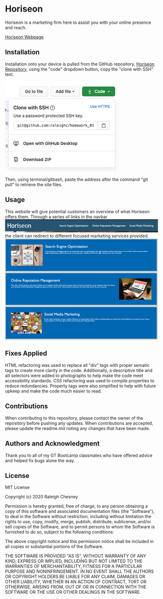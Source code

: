 # Horiseon

Horiseon is a marketing firm here to assist you with your online presence and reach.

[Horiseon Webpage](https://raleighc.github.io/homework_01-code_refactor/)

## Installation

Installation onto your device is pulled from the GitHub repository,
[Horiseon Repository](https://github.com/raleighc/homework_01-code_refactor),
using the "code" dropdown button, copy the "clone with SSH" text. 

![repository code copy](./assets/images/repopull.png)

Then, using terminal/gitbash, paste the address after the command "git pull" to retrieve the site files.

## Usage

This website will give potential customers an overview of what Horiseon offers them.
Through a series of links in the navbar
![site links](./assets/images/link_examples.png)
the client can redirect to different focused marketing services provided.
![website content](./assets/images/content.png)

## Fixes Applied

HTML refactoring was used to replace all "div" tags with proper sematic tags to create more clarity in the code. Additionally, a descriptive title and alt selectors were added to photographs to help make the code meet accessibility standards.
CSS refactoring was used to compile properties to reduce redundancies. Property tags were also simplified to help with future upkeep and make the code much easier to read.

## Contributions

When contributing to this repository, please contact the owner of the repository before pushing any updates.
When contributions are accepted, please update the readme.md noting any changes that have been made.

## Authors and Acknowledgment

Thank you to all of my GT Bootcamp classmates who have offered advice and helped fix bugs alone the way.

## License

MIT License

Copyright (c) 2020 Raleigh Chesney

Permission is hereby granted, free of charge, to any person obtaining a copy
of this software and associated documentation files (the "Software"), to deal
in the Software without restriction, including without limitation the rights
to use, copy, modify, merge, publish, distribute, sublicense, and/or sell
copies of the Software, and to permit persons to whom the Software is
furnished to do so, subject to the following conditions:

The above copyright notice and this permission notice shall be included in all
copies or substantial portions of the Software.

THE SOFTWARE IS PROVIDED "AS IS", WITHOUT WARRANTY OF ANY KIND, EXPRESS OR
IMPLIED, INCLUDING BUT NOT LIMITED TO THE WARRANTIES OF MERCHANTABILITY,
FITNESS FOR A PARTICULAR PURPOSE AND NONINFRINGEMENT. IN NO EVENT SHALL THE
AUTHORS OR COPYRIGHT HOLDERS BE LIABLE FOR ANY CLAIM, DAMAGES OR OTHER
LIABILITY, WHETHER IN AN ACTION OF CONTRACT, TORT OR OTHERWISE, ARISING FROM,
OUT OF OR IN CONNECTION WITH THE SOFTWARE OR THE USE OR OTHER DEALINGS IN THE
SOFTWARE.
